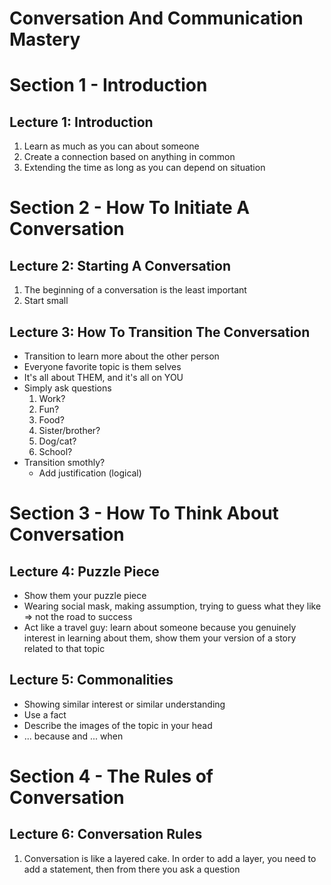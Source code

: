 # Conversation And Communication Mastery

# Section 1 - Introduction

## Lecture 1: Introduction
1. Learn as much as you can about someone
2. Create a connection based on anything in common
3. Extending the time as long as you can depend on situation

# Section 2 - How To Initiate A Conversation

## Lecture 2: Starting A Conversation
1. The beginning of a conversation is the least important
2. Start small

## Lecture 3: How To Transition The Conversation
* Transition to learn more about the other person
* Everyone favorite topic is them selves
* It's all about THEM, and it's all on YOU
* Simply ask questions
  1. Work?
  2. Fun?
  3. Food?
  4. Sister/brother?
  5. Dog/cat?
  6. School?
* Transition smothly?
  * Add justification (logical)

# Section 3 - How To Think About Conversation

## Lecture 4: Puzzle Piece
* Show them your puzzle piece
* Wearing social mask, making assumption, trying to guess what they like => not the road to success
* Act like a travel guy: learn about someone because you genuinely interest in learning about them, show them your version of a story related to that topic

## Lecture 5: Commonalities
* Showing similar interest or similar understanding
* Use a fact
* Describe the images of the topic in your head
* ... because and ... when

# Section 4 - The Rules of Conversation

## Lecture 6: Conversation Rules
1. Conversation is like a layered cake. In order to add a layer, you need to add a statement, then from there you ask a question
